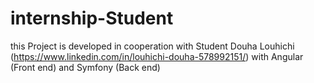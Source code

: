 # internship-Student
this Project is developed in cooperation with  Student Douha Louhichi (https://www.linkedin.com/in/louhichi-douha-578992151/) with Angular (Front end) and Symfony (Back end)

